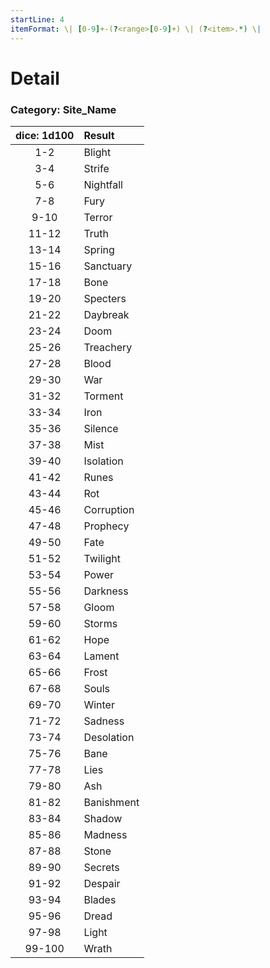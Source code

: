 ```yaml
---
startLine: 4
itemFormat: \| [0-9]+-(?<range>[0-9]+) \| (?<item>.*) \|
---
```

# Detail
### Category: Site_Name

| dice: 1d100 | Result |
|:----:|:-------|
| 1-2 | Blight |
| 3-4 | Strife |
| 5-6 | Nightfall |
| 7-8 | Fury |
| 9-10 | Terror |
| 11-12 | Truth |
| 13-14 | Spring |
| 15-16 | Sanctuary |
| 17-18 | Bone |
| 19-20 | Specters |
| 21-22 | Daybreak |
| 23-24 | Doom |
| 25-26 | Treachery |
| 27-28 | Blood |
| 29-30 | War |
| 31-32 | Torment |
| 33-34 | Iron |
| 35-36 | Silence |
| 37-38 | Mist |
| 39-40 | Isolation |
| 41-42 | Runes |
| 43-44 | Rot |
| 45-46 | Corruption |
| 47-48 | Prophecy |
| 49-50 | Fate |
| 51-52 | Twilight |
| 53-54 | Power |
| 55-56 | Darkness |
| 57-58 | Gloom |
| 59-60 | Storms |
| 61-62 | Hope |
| 63-64 | Lament |
| 65-66 | Frost |
| 67-68 | Souls |
| 69-70 | Winter |
| 71-72 | Sadness |
| 73-74 | Desolation |
| 75-76 | Bane |
| 77-78 | Lies |
| 79-80 | Ash |
| 81-82 | Banishment |
| 83-84 | Shadow |
| 85-86 | Madness |
| 87-88 | Stone |
| 89-90 | Secrets |
| 91-92 | Despair |
| 93-94 | Blades |
| 95-96 | Dread |
| 97-98 | Light |
| 99-100 | Wrath |
